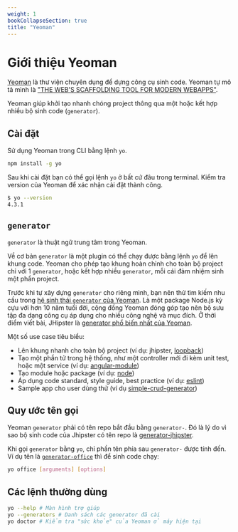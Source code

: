 ```yaml
---
weight: 1
bookCollapseSection: true
title: "Yeoman"
---
```


# Giới thiệu Yeoman

[Yeoman](https://yeoman.io/) là thư viện chuyên dụng để dựng công cụ sinh code. Yeoman tự mô tả mình là ["THE WEB'S SCAFFOLDING TOOL FOR MODERN WEBAPPS"](https://yeoman.io/).

Yeoman giúp khởi tạo nhanh chóng project thông qua một hoặc kết hợp nhiều bộ sinh code (`generator`).

## Cài đặt

Sử dụng Yeoman trong CLI bằng lệnh `yo`.

```sh
npm install -g yo
```

Sau khi cài đặt bạn có thể gọi lệnh `yo` ở bất cứ đâu trong terminal. Kiểm tra version của Yeoman để xác nhận cài đặt thành công.

```sh
$ yo --version
4.3.1
```

## `generator`

`generator` là thuật ngữ trung tâm trong Yeoman.

Về cơ bản `generator` là một plugin có thể chạy được bằng lệnh `yo` để lên khung code. Yeoman cho phép tạo khung hoàn chỉnh cho toàn bộ project chỉ với 1 `generator`, hoặc kết hợp nhiều `generator`, mỗi cái đảm nhiệm sinh một phần project.

Trước khi tự xây dựng `generator` cho riêng mình, bạn nên thử tìm kiếm nhu cầu trong [hệ sinh thái `generator` của Yeoman](https://yeoman.io/generators/). Là một package Node.js kỳ cựu với hơn 10 năm tuổi đời, cộng đồng Yeoman đóng góp tạo nên bộ sưu tập đa dạng công cụ áp dụng cho nhiều công nghệ và mục đích. Ở thời điểm viết bài, JHipster là [generator phổ biến nhất của Yeoman](https://yeoman.io/generators/).

Một số use case tiêu biểu:

- Lên khung nhanh cho toàn bộ project (ví dụ: jhipster, [loopback](https://github.com/strongloop/generator-loopback))
- Tạo một phần tử trong hệ thống, như một controller mới đi kèm unit test, hoặc một service (ví dụ: [angular-module](https://github.com/jackrabbitsgroup/generator-angular-module))
- Tạo module hoặc package (ví dụ: [node](https://github.com/yeoman/generator-node))
- Áp dụng code standard, style guide, best practice (ví dụ: [eslint](https://github.com/eslint/generator-eslint))
- Sample app cho user dùng thử (ví dụ [simple-crud-generator](https://github.com/paflopes/crud-generator))

## Quy ước tên gọi

Yeoman `generator` phải có tên repo bắt đầu bằng `generator-`. Đó là lý do vì sao bộ sinh code của Jhipster có tên repo là [generator-jhipster](https://github.com/jhipster/generator-jhipster).

Khi gọi `generator` bằng `yo`, chỉ phần tên phía sau `generator-` được tính đến. Ví dụ tên là [`generator-office`](https://github.com/officedev/generator-office) thì để sinh code chạy:

```sh
yo office [arguments] [options]
```

## Các lệnh thường dùng

```sh
yo --help # Màn hình trợ giúp
yo --generators # Danh sách các generator đã cài
yo doctor # Kiểm tra "sức khỏe" của Yeoman ở máy hiện tại
```
